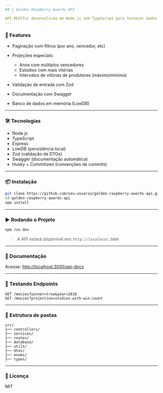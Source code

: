 ```yaml
---
## 📘 Golden Raspberry Awards API

API RESTful desenvolvida em Node.js com TypeScript para fornecer dados sobre os vencedores do Golden Raspberry Awards. O projeto suporta filtros, paginação, projeções personalizadas e segue boas práticas de arquitetura.
---
```


### 🚀 Features

- Paginação com filtros (por ano, vencedor, etc)
- Projeções especiais:
  - Anos com múltiplos vencedores
  - Estúdios com mais vitórias
  - Intervalos de vitórias de produtores (máximo/mínimo)

- Validação de entrada com Zod
- Documentação com Swagger
- Banco de dados em memória (LowDB)

---

### 🛠️ Tecnologias

- Node.js
- TypeScript
- Express
- LowDB (persistência local)
- Zod (validação de DTOs)
- Swagger (documentação automática)
- Husky + Commitizen (convenções de commits)

---

### 📦 Instalação

```bash
git clone https://github.com/seu-usuario/golden-raspberry-awards-api.git
cd golden-raspberry-awards-api
npm install
```

---

### ▶️ Rodando o Projeto

```bash
npm run dev
```

> A API estará disponível em: `http://localhost:3000`

---

### 📄 Documentação

Acesse: [http://localhost:3000/api-docs](http://localhost:3000/api-docs)

---

### 🧪 Testando Endpoints

```http
GET /movies?winner=true&year=2018
GET /movies?projection=studios-with-win-count
```

---

### 📁 Estrutura de pastas

```
src/
├── controllers/
├── services/
├── routes/
├── database/
├── utils/
├── dtos/
├── enums/
├── types/
```

---

### 📜 Licença

MIT

